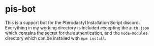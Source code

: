 # pis-bot
This is a support bot for the Pterodactyl Installation Script discord. Everything in my working directory is included excepting the `auth.json` which contains the secret for the authentication, and the `node-modules` directory which can be installed with `npm install`.
